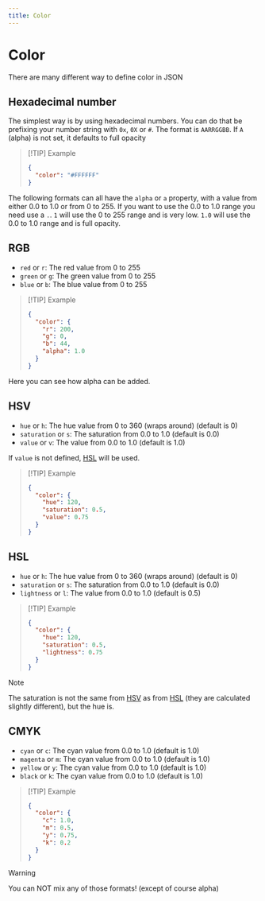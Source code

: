 ```yaml
---
title: Color
---
```


# Color

There are many different way to define color in JSON

## Hexadecimal number

The simplest way is by using hexadecimal numbers. You can do that be prefixing your number string with `0x`, `0X` or `#`.
The format is `AARRGGBB`. If `A` (alpha) is not set, it defaults to full opacity

> [!TIP] Example
>
> ```json
> {
>   "color": "#FFFFFF"
> }
> ```

The following formats can all have the `alpha` or `a` property, with a value from either 0.0 to 1.0 or from 0 to 255.
If you want to use the 0.0 to 1.0 range you need use a `.`. `1` will use the
0 to 255 range and is very low. `1.0` will use the 0.0 to 1.0 range and is full opacity.

## RGB

- `red` or `r`: The red value from 0 to 255
- `green` or `g`: The green value from 0 to 255
- `blue` or `b`: The blue value from 0 to 255

> [!TIP] Example
>
> ```json
> {
>   "color": {
>     "r": 200,
>     "g": 0,
>     "b": 44,
>     "alpha": 1.0
>   }
> }
> ```

Here you can see how alpha can be added.

## HSV

- `hue` or `h`: The hue value from 0 to 360 (wraps around) (default is 0)
- `saturation` or `s`: The saturation from 0.0 to 1.0 (default is 0.0)
- `value` or `v`: The value from 0.0 to 1.0 (default is 1.0)

If `value` is not defined, [HSL](#hsl) will be used.

> [!TIP] Example
>
> ```json
> {
>   "color": {
>     "hue": 120,
>     "saturation": 0.5,
>     "value": 0.75
>   }
> }
> ```

## HSL

- `hue` or `h`: The hue value from 0 to 360 (wraps around) (default is 0)
- `saturation` or `s`: The saturation from 0.0 to 1.0 (default is 0.0)
- `lightness` or `l`: The value from 0.0 to 1.0 (default is 0.5)

> [!TIP] Example
>
> ```json
> {
>   "color": {
>     "hue": 120,
>     "saturation": 0.5,
>     "lightness": 0.75
>   }
> }
> ```

> [!NOTE]
> The saturation is not the same from [HSV](#hsv) as from [HSL](#hsl) (they are calculated slightly different), but the hue is.

## CMYK

- `cyan` or `c`: The cyan value from 0.0 to 1.0 (default is 1.0)
- `magenta` or `m`: The cyan value from 0.0 to 1.0 (default is 1.0)
- `yellow` or `y`: The cyan value from 0.0 to 1.0 (default is 1.0)
- `black` or `k`: The cyan value from 0.0 to 1.0 (default is 1.0)

> [!TIP] Example
>
> ```json
> {
>   "color": {
>     "c": 1.0,
>     "m": 0.5,
>     "y": 0.75,
>     "k": 0.2
>   }
> }
> ```

> [!WARNING]
> You can NOT mix any of those formats! (except of course alpha)
